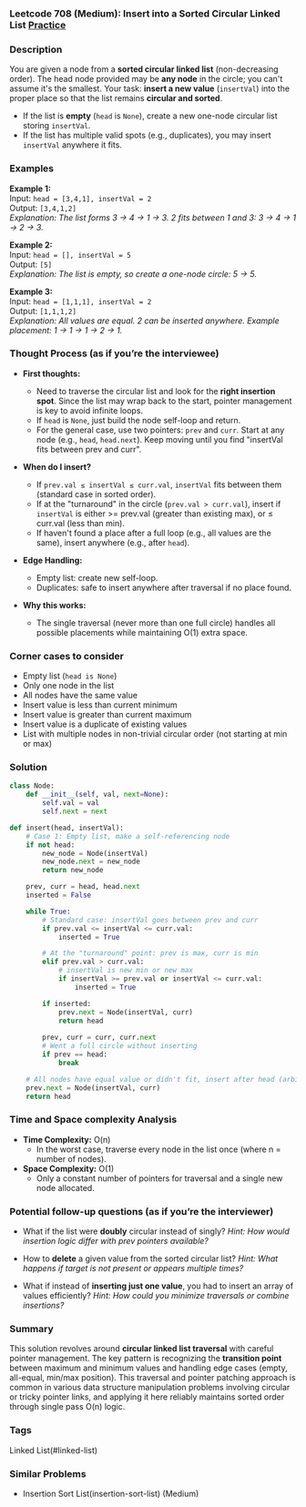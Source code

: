### Leetcode 708 (Medium): Insert into a Sorted Circular Linked List [Practice](https://leetcode.com/problems/insert-into-a-sorted-circular-linked-list)

### Description  
You are given a node from a **sorted circular linked list** (non-decreasing order). The head node provided may be **any node** in the circle; you can't assume it's the smallest. Your task: **insert a new value** (`insertVal`) into the proper place so that the list remains **circular and sorted**.  
- If the list is **empty** (`head` is `None`), create a new one-node circular list storing `insertVal`.  
- If the list has multiple valid spots (e.g., duplicates), you may insert `insertVal` anywhere it fits.

### Examples  

**Example 1:**  
Input: `head = [3,4,1], insertVal = 2`  
Output: `[3,4,1,2]`  
*Explanation: The list forms 3 → 4 → 1 → 3. 2 fits between 1 and 3: 3 → 4 → 1 → 2 → 3.*

**Example 2:**  
Input: `head = [], insertVal = 5`  
Output: `[5]`  
*Explanation: The list is empty, so create a one-node circle: 5 → 5.*

**Example 3:**  
Input: `head = [1,1,1], insertVal = 2`  
Output: `[1,1,1,2]`  
*Explanation: All values are equal. 2 can be inserted anywhere. Example placement: 1 → 1 → 1 → 2 → 1.*

### Thought Process (as if you’re the interviewee)  
- **First thoughts:**  
  - Need to traverse the circular list and look for the **right insertion spot**. Since the list may wrap back to the start, pointer management is key to avoid infinite loops.
  - If `head` is `None`, just build the node self-loop and return.
  - For the general case, use two pointers: `prev` and `curr`. Start at any node (e.g., `head`, `head.next`). Keep moving until you find "insertVal fits between prev and curr".

- **When do I insert?**
  - If `prev.val ≤ insertVal ≤ curr.val`, `insertVal` fits between them (standard case in sorted order).
  - If at the "turnaround" in the circle (`prev.val > curr.val`), insert if `insertVal` is either >= prev.val (greater than existing max), or ≤ curr.val (less than min).
  - If haven't found a place after a full loop (e.g., all values are the same), insert anywhere (e.g., after `head`).

- **Edge Handling:**  
  - Empty list: create new self-loop.
  - Duplicates: safe to insert anywhere after traversal if no place found.

- **Why this works:**  
  - The single traversal (never more than one full circle) handles all possible placements while maintaining O(1) extra space.

### Corner cases to consider  
- Empty list (`head is None`)
- Only one node in the list
- All nodes have the same value
- Insert value is less than current minimum
- Insert value is greater than current maximum
- Insert value is a duplicate of existing values
- List with multiple nodes in non-trivial circular order (not starting at min or max)

### Solution

```python
class Node:
    def __init__(self, val, next=None):
        self.val = val
        self.next = next

def insert(head, insertVal):
    # Case 1: Empty list, make a self-referencing node
    if not head:
        new_node = Node(insertVal)
        new_node.next = new_node
        return new_node

    prev, curr = head, head.next
    inserted = False

    while True:
        # Standard case: insertVal goes between prev and curr
        if prev.val <= insertVal <= curr.val:
            inserted = True

        # At the "turnaround" point: prev is max, curr is min
        elif prev.val > curr.val:
            # insertVal is new min or new max
            if insertVal >= prev.val or insertVal <= curr.val:
                inserted = True

        if inserted:
            prev.next = Node(insertVal, curr)
            return head
        
        prev, curr = curr, curr.next
        # Went a full circle without inserting
        if prev == head:
            break

    # All nodes have equal value or didn't fit, insert after head (arbitrary)
    prev.next = Node(insertVal, curr)
    return head
```

### Time and Space complexity Analysis  

- **Time Complexity:** O(n)  
  - In the worst case, traverse every node in the list once (where n = number of nodes).
- **Space Complexity:** O(1)  
  - Only a constant number of pointers for traversal and a single new node allocated.

### Potential follow-up questions (as if you’re the interviewer)  

- What if the list were **doubly** circular instead of singly?
  *Hint: How would insertion logic differ with prev pointers available?*

- How to **delete** a given value from the sorted circular list?
  *Hint: What happens if target is not present or appears multiple times?*

- What if instead of **inserting just one value**, you had to insert an array of values efficiently?
  *Hint: How could you minimize traversals or combine insertions?*

### Summary
This solution revolves around **circular linked list traversal** with careful pointer management. The key pattern is recognizing the **transition point** between maximum and minimum values and handling edge cases (empty, all-equal, min/max position). This traversal and pointer patching approach is common in various data structure manipulation problems involving circular or tricky pointer links, and applying it here reliably maintains sorted order through single pass O(n) logic.

### Tags
Linked List(#linked-list)

### Similar Problems
- Insertion Sort List(insertion-sort-list) (Medium)